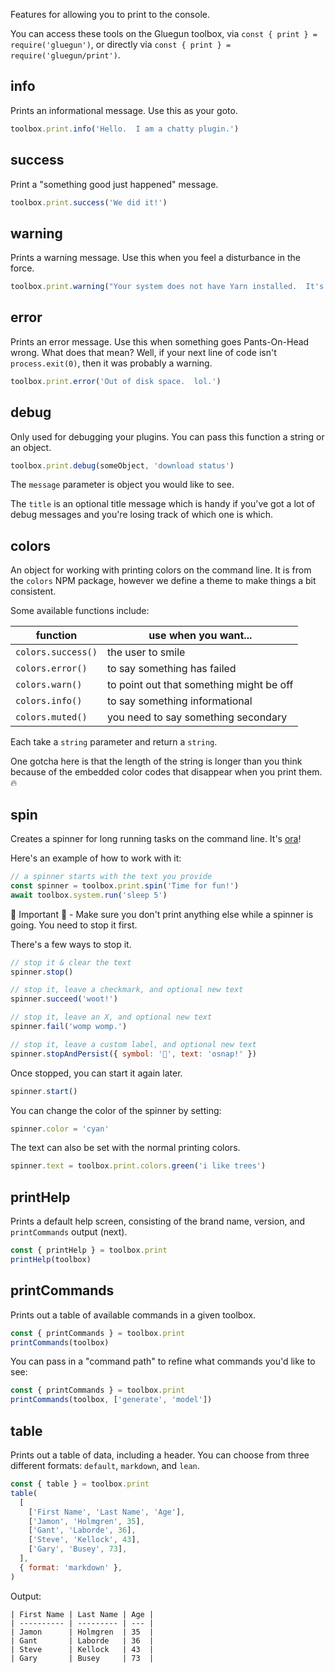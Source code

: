 Features for allowing you to print to the console.

You can access these tools on the Gluegun toolbox, via `const { print } = require('gluegun')`, or directly via `const { print } = require('gluegun/print')`.

## info

Prints an informational message. Use this as your goto.

```js
toolbox.print.info('Hello.  I am a chatty plugin.')
```

## success

Print a "something good just happened" message.

```js
toolbox.print.success('We did it!')
```

## warning

Prints a warning message. Use this when you feel a disturbance in the force.

```js
toolbox.print.warning("Your system does not have Yarn installed.  It's awesome.")
```

## error

Prints an error message. Use this when something goes Pants-On-Head wrong. What does that mean?
Well, if your next line of code isn't `process.exit(0)`, then it was probably a warning.

```js
toolbox.print.error('Out of disk space.  lol.')
```

## debug

Only used for debugging your plugins. You can pass this function a string or an object.

```js
toolbox.print.debug(someObject, 'download status')
```

The `message` parameter is object you would like to see.

The `title` is an optional title message which is handy if you've got a lot of debug messages and
you're losing track of which one is which.

## colors

An object for working with printing colors on the command line. It is from the `colors` NPM package,
however we define a theme to make things a bit consistent.

Some available functions include:

| function           | use when you want...                     |
| ------------------ | ---------------------------------------- |
| `colors.success()` | the user to smile                        |
| `colors.error()`   | to say something has failed              |
| `colors.warn()`    | to point out that something might be off |
| `colors.info()`    | to say something informational           |
| `colors.muted()`   | you need to say something secondary      |

Each take a `string` parameter and return a `string`.

One gotcha here is that the length of the string is longer than you think because of the embedded
color codes that disappear when you print them. 🔥

## spin

Creates a spinner for long running tasks on the command line. It's
[ora](https://github.com/sindresorhus/ora)!

Here's an example of how to work with it:

```js
// a spinner starts with the text you provide
const spinner = toolbox.print.spin('Time for fun!')
await toolbox.system.run('sleep 5')
```

🚨 Important 🚨 - Make sure you don't print anything else while a spinner is going. You need to stop
it first.

There's a few ways to stop it.

```js
// stop it & clear the text
spinner.stop()

// stop it, leave a checkmark, and optional new text
spinner.succeed('woot!')

// stop it, leave an X, and optional new text
spinner.fail('womp womp.')

// stop it, leave a custom label, and optional new text
spinner.stopAndPersist({ symbol: '🚨', text: 'osnap!' })
```

Once stopped, you can start it again later.

```js
spinner.start()
```

You can change the color of the spinner by setting:

```js
spinner.color = 'cyan'
```

The text can also be set with the normal printing colors.

```js
spinner.text = toolbox.print.colors.green('i like trees')
```

## printHelp

Prints a default help screen, consisting of the brand name, version, and `printCommands` output (next).

```js
const { printHelp } = toolbox.print
printHelp(toolbox)
```

## printCommands

Prints out a table of available commands in a given toolbox.

```js
const { printCommands } = toolbox.print
printCommands(toolbox)
```

You can pass in a "command path" to refine what commands you'd like to see:

```js
const { printCommands } = toolbox.print
printCommands(toolbox, ['generate', 'model'])
```

## table

Prints out a table of data, including a header. You can choose from three different formats:
`default`, `markdown`, and `lean`.

```js
const { table } = toolbox.print
table(
  [
    ['First Name', 'Last Name', 'Age'],
    ['Jamon', 'Holmgren', 35],
    ['Gant', 'Laborde', 36],
    ['Steve', 'Kellock', 43],
    ['Gary', 'Busey', 73],
  ],
  { format: 'markdown' },
)
```

Output:

```
| First Name | Last Name | Age |
| ---------- | --------- | --- |
| Jamon      | Holmgren  | 35  |
| Gant       | Laborde   | 36  |
| Steve      | Kellock   | 43  |
| Gary       | Busey     | 73  |
```
